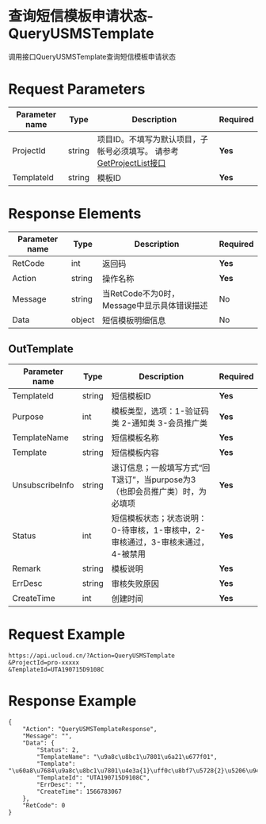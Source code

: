 # 查询短信模板申请状态-QueryUSMSTemplate

调用接口QueryUSMSTemplate查询短信模板申请状态

# Request Parameters
|Parameter name|Type|Description|Required|
|---|---|---|---|
|ProjectId|string|项目ID。不填写为默认项目，子帐号必须填写。 请参考[GetProjectList接口](../summary/get_project_list.html)|**Yes**|
|TemplateId|string|模板ID|**Yes**|

# Response Elements
|Parameter name|Type|Description|Required|
|---|---|---|---|
|RetCode|int|返回码|**Yes**|
|Action|string|操作名称|**Yes**|
|Message|string|当RetCode不为0时，Message中显示具体错误描述|No|
|Data|object|短信模板明细信息|No|

## OutTemplate
|Parameter name|Type|Description|Required|
|---|---|---|---|
|TemplateId|string|短信模板ID|**Yes**|
|Purpose|int|模板类型，选项：1-验证码类 2-通知类 3-会员推广类|**Yes**|
|TemplateName|string|短信模板名称|**Yes**|
|Template|string|短信模板内容|**Yes**|
|UnsubscribeInfo|string|退订信息；一般填写方式“回T退订”，当purpose为3（也即会员推广类）时，为必填项|**Yes**|
|Status|int|短信模板状态；状态说明：0-待审核，1-审核中，2-审核通过，3-审核未通过，4-被禁用|**Yes**|
|Remark|string|模板说明|**Yes**|
|ErrDesc|string|审核失败原因|**Yes**|
|CreateTime|int|创建时间|**Yes**|

# Request Example
```
https://api.ucloud.cn/?Action=QueryUSMSTemplate
&ProjectId=pro-xxxxx
&TemplateId=UTA190715D9108C
```

# Response Example
```
{
    "Action": "QueryUSMSTemplateResponse", 
    "Message": "", 
    "Data": {
        "Status": 2, 
        "TemplateName": "\u9a8c\u8bc1\u7801\u6a21\u677f01", 
        "Template": "\u60a8\u7684\u9a8c\u8bc1\u7801\u4e3a{1}\uff0c\u8bf7\u5728{2}\u5206\u949f\u5185\u4f7f\u7528\uff0c\u52ff\u900f\u9732\u7ed9\u4ed6\u4eba\u3002", 
        "TemplateId": "UTA190715D9108C", 
        "ErrDesc": "", 
        "CreateTime": 1566783067
    }, 
    "RetCode": 0
}
```

